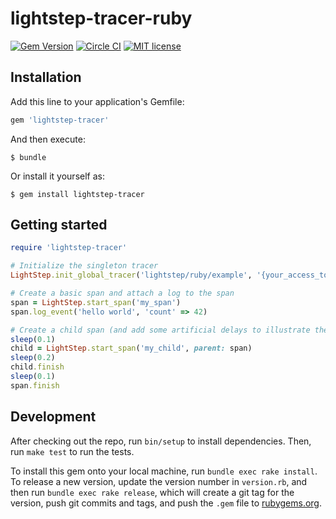 # lightstep-tracer-ruby

[![Gem Version](https://badge.fury.io/rb/lightstep-tracer.svg)](https://badge.fury.io/rb/lightstep-tracer) [![Circle CI](https://circleci.com/gh/lightstep/lightstep-tracer-ruby.svg?style=shield)](https://circleci.com/gh/lightstep/lightstep-tracer-ruby) [![MIT license](http://img.shields.io/badge/license-MIT-blue.svg)](http://opensource.org/licenses/MIT)

## Installation

Add this line to your application's Gemfile:

```ruby
gem 'lightstep-tracer'
```

And then execute:

    $ bundle

Or install it yourself as:

    $ gem install lightstep-tracer


## Getting started

```ruby
require 'lightstep-tracer'

# Initialize the singleton tracer
LightStep.init_global_tracer('lightstep/ruby/example', '{your_access_token}')

# Create a basic span and attach a log to the span
span = LightStep.start_span('my_span')
span.log_event('hello world', 'count' => 42)

# Create a child span (and add some artificial delays to illustrate the timing)
sleep(0.1)
child = LightStep.start_span('my_child', parent: span)
sleep(0.2)
child.finish
sleep(0.1)
span.finish
```

## Development

After checking out the repo, run `bin/setup` to install dependencies. Then, run `make test` to run the tests.

To install this gem onto your local machine, run `bundle exec rake install`. To release a new version, update the version number in `version.rb`, and then run `bundle exec rake release`, which will create a git tag for the version, push git commits and tags, and push the `.gem` file to [rubygems.org](https://rubygems.org).


